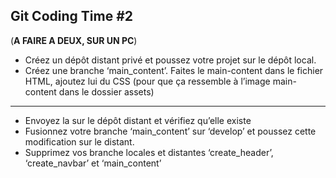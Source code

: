 ## Git Coding Time #2

(**A FAIRE A DEUX, SUR UN PC**)

- Créez un dépôt distant privé et poussez votre projet sur le dépôt local.
- Créez une branche ‘main_content’. Faites le main-content dans le fichier HTML, ajoutez lui du CSS (pour que ça ressemble à l’image main-content dans le dossier assets) 

--- 

- Envoyez la sur le dépôt distant et vérifiez qu’elle existe
- Fusionnez votre branche ‘main_content’ sur ‘develop’ et poussez cette modification sur le distant.
- Supprimez vos branche locales et distantes ‘create_header’, ‘create_navbar’ et ‘main_content’
